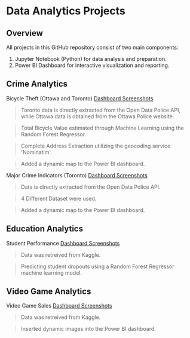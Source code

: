 # Data Analytics Projects

## Overview
All projects in this GitHub repository consist of two main components:
1. Jupyter Notebook (Python) for data analysis and preparation.
2. Power BI Dashboard for interactive visualization and reporting.

## Crime Analytics
Bicycle Theft (Ottawa and Toronto) [Dashboard Screenshots](Crime%20Analytics/Dashboards/Bicycle%20Theft%20Dashboard%20Screenshots.pdf)

> Toronto data is directly extracted from the Open Data Police API, while Ottawa data is obtained from the Ottawa Police website.

> Total Bicycle Value estimated through Machine Learning using the Random Forest Regressor.

> Complete Address Extraction utilizing the geocoding service 'Nominatim'.

> Added a dynamic map to the Power BI dashboard.

Major Crime Indicators (Toronto) [Dashboard Screenshots](Crime%20Analytics/Dashboards/Major%20Crime%20Indicator%20Dashboard%20Screenshots.pdf)
> Data is directly extracted from the Open Data Police API.

> 4 Different Dataset were used.

> Added a dynamic map to the Power BI dashboard.

## Education Analytics
Student Performance [Dashboard Screenshots](Education%20Analytics/Dashboards/Student%20Performance%20Dashboard%20Screenshots.pdf)
> Data was retreived from Kaggle.

> Predicting student dropouts using a Random Forest Regressor machine learning model.

## Video Game Analytics
Video Game Sales [Dashboard Screenshots](Crime%20Analytics/Dashboards/Video%20Games%20Dashboard%20Screenshots.pdf)
> Data was retreived from Kaggle.

> Inserted dynamic images into the Power BI dashboard.


